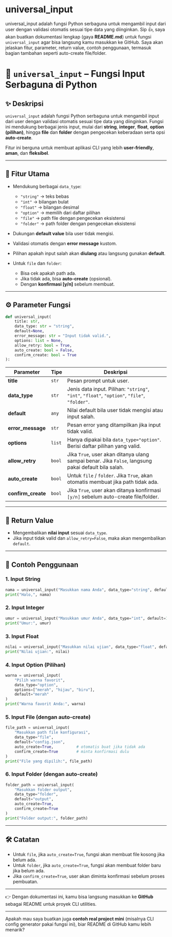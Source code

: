 # universal_input
universal_input adalah fungsi Python serbaguna untuk mengambil input dari user dengan validasi otomatis sesuai tipe data yang diinginkan.
Sip 👍, saya akan buatkan dokumentasi lengkap (gaya **README.md**) untuk fungsi `universal_input` agar bisa langsung kamu masukkan ke GitHub. Saya akan jelaskan fitur, parameter, return value, contoh penggunaan, termasuk bagian tambahan seperti auto-create file/folder.

# 📌 `universal_input` – Fungsi Input Serbaguna di Python

## ✨ Deskripsi

`universal_input` adalah fungsi Python serbaguna untuk mengambil input dari user dengan validasi otomatis sesuai tipe data yang diinginkan.
Fungsi ini mendukung berbagai jenis input, mulai dari **string**, **integer**, **float**, **option (pilihan)**, hingga **file** dan **folder** dengan pengecekan keberadaan serta opsi **auto-create**.

Fitur ini berguna untuk membuat aplikasi CLI yang lebih **user-friendly**, **aman**, dan **fleksibel**.

---

## 🚀 Fitur Utama

* Mendukung berbagai `data_type`:

  * `"string"` → teks bebas
  * `"int"` → bilangan bulat
  * `"float"` → bilangan desimal
  * `"option"` → memilih dari daftar pilihan
  * `"file"` → path file dengan pengecekan eksistensi
  * `"folder"` → path folder dengan pengecekan eksistensi
* Dukungan **default value** bila user tidak mengisi.
* Validasi otomatis dengan **error message** kustom.
* Pilihan apakah input salah akan **diulang** atau langsung gunakan **default**.
* Untuk `file` dan `folder`:

  * Bisa cek apakah path ada.
  * Jika tidak ada, bisa **auto-create** (opsional).
  * Dengan **konfirmasi [y/n]** sebelum membuat.

---

## ⚙️ Parameter Fungsi

```python
def universal_input(
    title: str,
    data_type: str = "string",
    default=None,
    error_message: str = "Input tidak valid.",
    options: list = None,
    allow_retry: bool = True,
    auto_create: bool = False,
    confirm_create: bool = True
):
```

| Parameter          | Tipe   | Deskripsi                                                                                           |
| ------------------ | ------ | --------------------------------------------------------------------------------------------------- |
| **title**          | `str`  | Pesan prompt untuk user.                                                                            |
| **data_type**      | `str`  | Jenis data input. Pilihan: `"string"`, `"int"`, `"float"`, `"option"`, `"file"`, `"folder"`.        |
| **default**        | `any`  | Nilai default bila user tidak mengisi atau input salah.                                             |
| **error_message**  | `str`  | Pesan error yang ditampilkan jika input tidak valid.                                                |
| **options**        | `list` | Hanya dipakai bila `data_type="option"`. Berisi daftar pilihan yang valid.                          |
| **allow_retry**    | `bool` | Jika `True`, user akan ditanya ulang sampai benar. Jika `False`, langsung pakai default bila salah. |
| **auto_create**    | `bool` | Untuk `file` / `folder`. Jika `True`, akan otomatis membuat jika path tidak ada.                    |
| **confirm_create** | `bool` | Jika `True`, user akan ditanya konfirmasi `[y/n]` sebelum auto-create file/folder.                  |

---

## 🔄 Return Value

* Mengembalikan **nilai input** sesuai `data_type`.
* Jika input tidak valid dan `allow_retry=False`, maka akan mengembalikan `default`.

---

## 📖 Contoh Penggunaan

### 1. Input String

```python
nama = universal_input("Masukkan nama Anda", data_type="string", default="Anonim")
print("Halo,", nama)
```

### 2. Input Integer

```python
umur = universal_input("Masukkan umur Anda", data_type="int", default=18)
print("Umur:", umur)
```

### 3. Input Float

```python
nilai = universal_input("Masukkan nilai ujian", data_type="float", default=0.0)
print("Nilai ujian:", nilai)
```

### 4. Input Option (Pilihan)

```python
warna = universal_input(
    "Pilih warna favorit",
    data_type="option",
    options=["merah", "hijau", "biru"],
    default="merah"
)
print("Warna favorit Anda:", warna)
```

### 5. Input File (dengan auto-create)

```python
file_path = universal_input(
    "Masukkan path file konfigurasi",
    data_type="file",
    default="config.json",
    auto_create=True,          # otomatis buat jika tidak ada
    confirm_create=True        # minta konfirmasi dulu
)
print("File yang dipilih:", file_path)
```

### 6. Input Folder (dengan auto-create)

```python
folder_path = universal_input(
    "Masukkan folder output",
    data_type="folder",
    default="output",
    auto_create=True,
    confirm_create=True
)
print("Folder output:", folder_path)
```

---

## 🛠️ Catatan

* Untuk `file`, jika `auto_create=True`, fungsi akan membuat file kosong jika belum ada.
* Untuk `folder`, jika `auto_create=True`, fungsi akan membuat folder baru jika belum ada.
* Jika `confirm_create=True`, user akan diminta konfirmasi sebelum proses pembuatan.

---

👉 Dengan dokumentasi ini, kamu bisa langsung masukkan ke **GitHub** sebagai README untuk proyek CLI utilities.

---

Apakah mau saya buatkan juga **contoh real project mini** (misalnya CLI config generator pakai fungsi ini), biar README di GitHub kamu lebih menarik?
